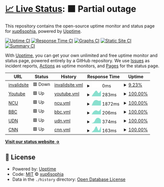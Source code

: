 # [📈 Live Status](https://xup6sophia.github.io/upptime): <!--live status--> **🟧 Partial outage**

This repository contains the open-source uptime monitor and status page for [xup6sophia](https://xup6sophia.github.io/upptime), powered by [Upptime](https://github.com/upptime/upptime).

[![Uptime CI](https://github.com/xup6sophia/upptime/workflows/Uptime%20CI/badge.svg)](https://github.com/xup6sophia/upptime/actions?query=workflow%3A%22Uptime+CI%22)
[![Response Time CI](https://github.com/xup6sophia/upptime/workflows/Response%20Time%20CI/badge.svg)](https://github.com/xup6sophia/upptime/actions?query=workflow%3A%22Response+Time+CI%22)
[![Graphs CI](https://github.com/xup6sophia/upptime/workflows/Graphs%20CI/badge.svg)](https://github.com/xup6sophia/upptime/actions?query=workflow%3A%22Graphs+CI%22)
[![Static Site CI](https://github.com/xup6sophia/upptime/workflows/Static%20Site%20CI/badge.svg)](https://github.com/xup6sophia/upptime/actions?query=workflow%3A%22Static+Site+CI%22)
[![Summary CI](https://github.com/xup6sophia/upptime/workflows/Summary%20CI/badge.svg)](https://github.com/xup6sophia/upptime/actions?query=workflow%3A%22Summary+CI%22)

With [Upptime](https://upptime.js.org), you can get your own unlimited and free uptime monitor and status page, powered entirely by a GitHub repository. We use [Issues](https://github.com/xup6sophia/upptime/issues) as incident reports, [Actions](https://github.com/xup6sophia/upptime/actions) as uptime monitors, and [Pages](https://xup6sophia.github.io/upptime) for the status page.

<!--start: status pages-->
<!-- This summary is generated by Upptime (https://github.com/upptime/upptime) -->
<!-- Do not edit this manually, your changes will be overwritten -->
<!-- prettier-ignore -->
| URL | Status | History | Response Time | Uptime |
| --- | ------ | ------- | ------------- | ------ |
| <img alt="" src="https://favicons.githubusercontent.com/thikkf356hfkkkkkkkkk.com" height="13"> [invalidsite](https://thikkf356hfkkkkkkkkk.com/) | 🟥 Down | [invalidsite.yml](https://github.com/xup6sophia/upptime/commits/HEAD/history/invalidsite.yml) | <details><summary><img alt="Response time graph" src="./graphs/invalidsite/response-time-week.png" height="20"> 0ms</summary><br><a href="https://xup6sophia.github.io/upptime/history/invalidsite"><img alt="Response time 0" src="https://img.shields.io/endpoint?url=https%3A%2F%2Fraw.githubusercontent.com%2Fxup6sophia%2Fupptime%2FHEAD%2Fapi%2Finvalidsite%2Fresponse-time.json"></a><br><a href="https://xup6sophia.github.io/upptime/history/invalidsite"><img alt="24-hour response time 0" src="https://img.shields.io/endpoint?url=https%3A%2F%2Fraw.githubusercontent.com%2Fxup6sophia%2Fupptime%2FHEAD%2Fapi%2Finvalidsite%2Fresponse-time-day.json"></a><br><a href="https://xup6sophia.github.io/upptime/history/invalidsite"><img alt="7-day response time 0" src="https://img.shields.io/endpoint?url=https%3A%2F%2Fraw.githubusercontent.com%2Fxup6sophia%2Fupptime%2FHEAD%2Fapi%2Finvalidsite%2Fresponse-time-week.json"></a><br><a href="https://xup6sophia.github.io/upptime/history/invalidsite"><img alt="30-day response time 0" src="https://img.shields.io/endpoint?url=https%3A%2F%2Fraw.githubusercontent.com%2Fxup6sophia%2Fupptime%2FHEAD%2Fapi%2Finvalidsite%2Fresponse-time-month.json"></a><br><a href="https://xup6sophia.github.io/upptime/history/invalidsite"><img alt="1-year response time 0" src="https://img.shields.io/endpoint?url=https%3A%2F%2Fraw.githubusercontent.com%2Fxup6sophia%2Fupptime%2FHEAD%2Fapi%2Finvalidsite%2Fresponse-time-year.json"></a></details> | <details><summary><a href="https://xup6sophia.github.io/upptime/history/invalidsite">9.23%</a></summary><a href="https://xup6sophia.github.io/upptime/history/invalidsite"><img alt="All-time uptime 9.23%" src="https://img.shields.io/endpoint?url=https%3A%2F%2Fraw.githubusercontent.com%2Fxup6sophia%2Fupptime%2FHEAD%2Fapi%2Finvalidsite%2Fuptime.json"></a><br><a href="https://xup6sophia.github.io/upptime/history/invalidsite"><img alt="24-hour uptime 9.23%" src="https://img.shields.io/endpoint?url=https%3A%2F%2Fraw.githubusercontent.com%2Fxup6sophia%2Fupptime%2FHEAD%2Fapi%2Finvalidsite%2Fuptime-day.json"></a><br><a href="https://xup6sophia.github.io/upptime/history/invalidsite"><img alt="7-day uptime 9.23%" src="https://img.shields.io/endpoint?url=https%3A%2F%2Fraw.githubusercontent.com%2Fxup6sophia%2Fupptime%2FHEAD%2Fapi%2Finvalidsite%2Fuptime-week.json"></a><br><a href="https://xup6sophia.github.io/upptime/history/invalidsite"><img alt="30-day uptime 9.23%" src="https://img.shields.io/endpoint?url=https%3A%2F%2Fraw.githubusercontent.com%2Fxup6sophia%2Fupptime%2FHEAD%2Fapi%2Finvalidsite%2Fuptime-month.json"></a><br><a href="https://xup6sophia.github.io/upptime/history/invalidsite"><img alt="1-year uptime 9.23%" src="https://img.shields.io/endpoint?url=https%3A%2F%2Fraw.githubusercontent.com%2Fxup6sophia%2Fupptime%2FHEAD%2Fapi%2Finvalidsite%2Fuptime-year.json"></a></details>
| <img alt="" src="https://favicons.githubusercontent.com/www.youtube.com" height="13"> [Youtube](https://www.youtube.com/) | 🟩 Up | [youtube.yml](https://github.com/xup6sophia/upptime/commits/HEAD/history/youtube.yml) | <details><summary><img alt="Response time graph" src="./graphs/youtube/response-time-week.png" height="20"> 283ms</summary><br><a href="https://xup6sophia.github.io/upptime/history/youtube"><img alt="Response time 283" src="https://img.shields.io/endpoint?url=https%3A%2F%2Fraw.githubusercontent.com%2Fxup6sophia%2Fupptime%2FHEAD%2Fapi%2Fyoutube%2Fresponse-time.json"></a><br><a href="https://xup6sophia.github.io/upptime/history/youtube"><img alt="24-hour response time 283" src="https://img.shields.io/endpoint?url=https%3A%2F%2Fraw.githubusercontent.com%2Fxup6sophia%2Fupptime%2FHEAD%2Fapi%2Fyoutube%2Fresponse-time-day.json"></a><br><a href="https://xup6sophia.github.io/upptime/history/youtube"><img alt="7-day response time 283" src="https://img.shields.io/endpoint?url=https%3A%2F%2Fraw.githubusercontent.com%2Fxup6sophia%2Fupptime%2FHEAD%2Fapi%2Fyoutube%2Fresponse-time-week.json"></a><br><a href="https://xup6sophia.github.io/upptime/history/youtube"><img alt="30-day response time 283" src="https://img.shields.io/endpoint?url=https%3A%2F%2Fraw.githubusercontent.com%2Fxup6sophia%2Fupptime%2FHEAD%2Fapi%2Fyoutube%2Fresponse-time-month.json"></a><br><a href="https://xup6sophia.github.io/upptime/history/youtube"><img alt="1-year response time 283" src="https://img.shields.io/endpoint?url=https%3A%2F%2Fraw.githubusercontent.com%2Fxup6sophia%2Fupptime%2FHEAD%2Fapi%2Fyoutube%2Fresponse-time-year.json"></a></details> | <details><summary><a href="https://xup6sophia.github.io/upptime/history/youtube">100.00%</a></summary><a href="https://xup6sophia.github.io/upptime/history/youtube"><img alt="All-time uptime 100.00%" src="https://img.shields.io/endpoint?url=https%3A%2F%2Fraw.githubusercontent.com%2Fxup6sophia%2Fupptime%2FHEAD%2Fapi%2Fyoutube%2Fuptime.json"></a><br><a href="https://xup6sophia.github.io/upptime/history/youtube"><img alt="24-hour uptime 100.00%" src="https://img.shields.io/endpoint?url=https%3A%2F%2Fraw.githubusercontent.com%2Fxup6sophia%2Fupptime%2FHEAD%2Fapi%2Fyoutube%2Fuptime-day.json"></a><br><a href="https://xup6sophia.github.io/upptime/history/youtube"><img alt="7-day uptime 100.00%" src="https://img.shields.io/endpoint?url=https%3A%2F%2Fraw.githubusercontent.com%2Fxup6sophia%2Fupptime%2FHEAD%2Fapi%2Fyoutube%2Fuptime-week.json"></a><br><a href="https://xup6sophia.github.io/upptime/history/youtube"><img alt="30-day uptime 100.00%" src="https://img.shields.io/endpoint?url=https%3A%2F%2Fraw.githubusercontent.com%2Fxup6sophia%2Fupptime%2FHEAD%2Fapi%2Fyoutube%2Fuptime-month.json"></a><br><a href="https://xup6sophia.github.io/upptime/history/youtube"><img alt="1-year uptime 100.00%" src="https://img.shields.io/endpoint?url=https%3A%2F%2Fraw.githubusercontent.com%2Fxup6sophia%2Fupptime%2FHEAD%2Fapi%2Fyoutube%2Fuptime-year.json"></a></details>
| <img alt="" src="https://favicons.githubusercontent.com/www.ncu.edu.tw" height="13"> [NCU](https://www.ncu.edu.tw/tw/) | 🟩 Up | [ncu.yml](https://github.com/xup6sophia/upptime/commits/HEAD/history/ncu.yml) | <details><summary><img alt="Response time graph" src="./graphs/ncu/response-time-week.png" height="20"> 1872ms</summary><br><a href="https://xup6sophia.github.io/upptime/history/ncu"><img alt="Response time 1872" src="https://img.shields.io/endpoint?url=https%3A%2F%2Fraw.githubusercontent.com%2Fxup6sophia%2Fupptime%2FHEAD%2Fapi%2Fncu%2Fresponse-time.json"></a><br><a href="https://xup6sophia.github.io/upptime/history/ncu"><img alt="24-hour response time 1872" src="https://img.shields.io/endpoint?url=https%3A%2F%2Fraw.githubusercontent.com%2Fxup6sophia%2Fupptime%2FHEAD%2Fapi%2Fncu%2Fresponse-time-day.json"></a><br><a href="https://xup6sophia.github.io/upptime/history/ncu"><img alt="7-day response time 1872" src="https://img.shields.io/endpoint?url=https%3A%2F%2Fraw.githubusercontent.com%2Fxup6sophia%2Fupptime%2FHEAD%2Fapi%2Fncu%2Fresponse-time-week.json"></a><br><a href="https://xup6sophia.github.io/upptime/history/ncu"><img alt="30-day response time 1872" src="https://img.shields.io/endpoint?url=https%3A%2F%2Fraw.githubusercontent.com%2Fxup6sophia%2Fupptime%2FHEAD%2Fapi%2Fncu%2Fresponse-time-month.json"></a><br><a href="https://xup6sophia.github.io/upptime/history/ncu"><img alt="1-year response time 1872" src="https://img.shields.io/endpoint?url=https%3A%2F%2Fraw.githubusercontent.com%2Fxup6sophia%2Fupptime%2FHEAD%2Fapi%2Fncu%2Fresponse-time-year.json"></a></details> | <details><summary><a href="https://xup6sophia.github.io/upptime/history/ncu">100.00%</a></summary><a href="https://xup6sophia.github.io/upptime/history/ncu"><img alt="All-time uptime 100.00%" src="https://img.shields.io/endpoint?url=https%3A%2F%2Fraw.githubusercontent.com%2Fxup6sophia%2Fupptime%2FHEAD%2Fapi%2Fncu%2Fuptime.json"></a><br><a href="https://xup6sophia.github.io/upptime/history/ncu"><img alt="24-hour uptime 100.00%" src="https://img.shields.io/endpoint?url=https%3A%2F%2Fraw.githubusercontent.com%2Fxup6sophia%2Fupptime%2FHEAD%2Fapi%2Fncu%2Fuptime-day.json"></a><br><a href="https://xup6sophia.github.io/upptime/history/ncu"><img alt="7-day uptime 100.00%" src="https://img.shields.io/endpoint?url=https%3A%2F%2Fraw.githubusercontent.com%2Fxup6sophia%2Fupptime%2FHEAD%2Fapi%2Fncu%2Fuptime-week.json"></a><br><a href="https://xup6sophia.github.io/upptime/history/ncu"><img alt="30-day uptime 100.00%" src="https://img.shields.io/endpoint?url=https%3A%2F%2Fraw.githubusercontent.com%2Fxup6sophia%2Fupptime%2FHEAD%2Fapi%2Fncu%2Fuptime-month.json"></a><br><a href="https://xup6sophia.github.io/upptime/history/ncu"><img alt="1-year uptime 100.00%" src="https://img.shields.io/endpoint?url=https%3A%2F%2Fraw.githubusercontent.com%2Fxup6sophia%2Fupptime%2FHEAD%2Fapi%2Fncu%2Fuptime-year.json"></a></details>
| <img alt="" src="https://favicons.githubusercontent.com/www.bbc.com" height="13"> [BBC](https://www.bbc.com/news) | 🟩 Up | [bbc.yml](https://github.com/xup6sophia/upptime/commits/HEAD/history/bbc.yml) | <details><summary><img alt="Response time graph" src="./graphs/bbc/response-time-week.png" height="20"> 206ms</summary><br><a href="https://xup6sophia.github.io/upptime/history/bbc"><img alt="Response time 206" src="https://img.shields.io/endpoint?url=https%3A%2F%2Fraw.githubusercontent.com%2Fxup6sophia%2Fupptime%2FHEAD%2Fapi%2Fbbc%2Fresponse-time.json"></a><br><a href="https://xup6sophia.github.io/upptime/history/bbc"><img alt="24-hour response time 206" src="https://img.shields.io/endpoint?url=https%3A%2F%2Fraw.githubusercontent.com%2Fxup6sophia%2Fupptime%2FHEAD%2Fapi%2Fbbc%2Fresponse-time-day.json"></a><br><a href="https://xup6sophia.github.io/upptime/history/bbc"><img alt="7-day response time 206" src="https://img.shields.io/endpoint?url=https%3A%2F%2Fraw.githubusercontent.com%2Fxup6sophia%2Fupptime%2FHEAD%2Fapi%2Fbbc%2Fresponse-time-week.json"></a><br><a href="https://xup6sophia.github.io/upptime/history/bbc"><img alt="30-day response time 206" src="https://img.shields.io/endpoint?url=https%3A%2F%2Fraw.githubusercontent.com%2Fxup6sophia%2Fupptime%2FHEAD%2Fapi%2Fbbc%2Fresponse-time-month.json"></a><br><a href="https://xup6sophia.github.io/upptime/history/bbc"><img alt="1-year response time 206" src="https://img.shields.io/endpoint?url=https%3A%2F%2Fraw.githubusercontent.com%2Fxup6sophia%2Fupptime%2FHEAD%2Fapi%2Fbbc%2Fresponse-time-year.json"></a></details> | <details><summary><a href="https://xup6sophia.github.io/upptime/history/bbc">100.00%</a></summary><a href="https://xup6sophia.github.io/upptime/history/bbc"><img alt="All-time uptime 100.00%" src="https://img.shields.io/endpoint?url=https%3A%2F%2Fraw.githubusercontent.com%2Fxup6sophia%2Fupptime%2FHEAD%2Fapi%2Fbbc%2Fuptime.json"></a><br><a href="https://xup6sophia.github.io/upptime/history/bbc"><img alt="24-hour uptime 100.00%" src="https://img.shields.io/endpoint?url=https%3A%2F%2Fraw.githubusercontent.com%2Fxup6sophia%2Fupptime%2FHEAD%2Fapi%2Fbbc%2Fuptime-day.json"></a><br><a href="https://xup6sophia.github.io/upptime/history/bbc"><img alt="7-day uptime 100.00%" src="https://img.shields.io/endpoint?url=https%3A%2F%2Fraw.githubusercontent.com%2Fxup6sophia%2Fupptime%2FHEAD%2Fapi%2Fbbc%2Fuptime-week.json"></a><br><a href="https://xup6sophia.github.io/upptime/history/bbc"><img alt="30-day uptime 100.00%" src="https://img.shields.io/endpoint?url=https%3A%2F%2Fraw.githubusercontent.com%2Fxup6sophia%2Fupptime%2FHEAD%2Fapi%2Fbbc%2Fuptime-month.json"></a><br><a href="https://xup6sophia.github.io/upptime/history/bbc"><img alt="1-year uptime 100.00%" src="https://img.shields.io/endpoint?url=https%3A%2F%2Fraw.githubusercontent.com%2Fxup6sophia%2Fupptime%2FHEAD%2Fapi%2Fbbc%2Fuptime-year.json"></a></details>
| <img alt="" src="https://favicons.githubusercontent.com/udn.com" height="13"> [UDN](https://udn.com/news/index) | 🟩 Up | [udn.yml](https://github.com/xup6sophia/upptime/commits/HEAD/history/udn.yml) | <details><summary><img alt="Response time graph" src="./graphs/udn/response-time-week.png" height="20"> 374ms</summary><br><a href="https://xup6sophia.github.io/upptime/history/udn"><img alt="Response time 374" src="https://img.shields.io/endpoint?url=https%3A%2F%2Fraw.githubusercontent.com%2Fxup6sophia%2Fupptime%2FHEAD%2Fapi%2Fudn%2Fresponse-time.json"></a><br><a href="https://xup6sophia.github.io/upptime/history/udn"><img alt="24-hour response time 374" src="https://img.shields.io/endpoint?url=https%3A%2F%2Fraw.githubusercontent.com%2Fxup6sophia%2Fupptime%2FHEAD%2Fapi%2Fudn%2Fresponse-time-day.json"></a><br><a href="https://xup6sophia.github.io/upptime/history/udn"><img alt="7-day response time 374" src="https://img.shields.io/endpoint?url=https%3A%2F%2Fraw.githubusercontent.com%2Fxup6sophia%2Fupptime%2FHEAD%2Fapi%2Fudn%2Fresponse-time-week.json"></a><br><a href="https://xup6sophia.github.io/upptime/history/udn"><img alt="30-day response time 374" src="https://img.shields.io/endpoint?url=https%3A%2F%2Fraw.githubusercontent.com%2Fxup6sophia%2Fupptime%2FHEAD%2Fapi%2Fudn%2Fresponse-time-month.json"></a><br><a href="https://xup6sophia.github.io/upptime/history/udn"><img alt="1-year response time 374" src="https://img.shields.io/endpoint?url=https%3A%2F%2Fraw.githubusercontent.com%2Fxup6sophia%2Fupptime%2FHEAD%2Fapi%2Fudn%2Fresponse-time-year.json"></a></details> | <details><summary><a href="https://xup6sophia.github.io/upptime/history/udn">100.00%</a></summary><a href="https://xup6sophia.github.io/upptime/history/udn"><img alt="All-time uptime 100.00%" src="https://img.shields.io/endpoint?url=https%3A%2F%2Fraw.githubusercontent.com%2Fxup6sophia%2Fupptime%2FHEAD%2Fapi%2Fudn%2Fuptime.json"></a><br><a href="https://xup6sophia.github.io/upptime/history/udn"><img alt="24-hour uptime 100.00%" src="https://img.shields.io/endpoint?url=https%3A%2F%2Fraw.githubusercontent.com%2Fxup6sophia%2Fupptime%2FHEAD%2Fapi%2Fudn%2Fuptime-day.json"></a><br><a href="https://xup6sophia.github.io/upptime/history/udn"><img alt="7-day uptime 100.00%" src="https://img.shields.io/endpoint?url=https%3A%2F%2Fraw.githubusercontent.com%2Fxup6sophia%2Fupptime%2FHEAD%2Fapi%2Fudn%2Fuptime-week.json"></a><br><a href="https://xup6sophia.github.io/upptime/history/udn"><img alt="30-day uptime 100.00%" src="https://img.shields.io/endpoint?url=https%3A%2F%2Fraw.githubusercontent.com%2Fxup6sophia%2Fupptime%2FHEAD%2Fapi%2Fudn%2Fuptime-month.json"></a><br><a href="https://xup6sophia.github.io/upptime/history/udn"><img alt="1-year uptime 100.00%" src="https://img.shields.io/endpoint?url=https%3A%2F%2Fraw.githubusercontent.com%2Fxup6sophia%2Fupptime%2FHEAD%2Fapi%2Fudn%2Fuptime-year.json"></a></details>
| <img alt="" src="https://favicons.githubusercontent.com/edition.cnn.com" height="13"> [CNN](https://edition.cnn.com/) | 🟩 Up | [cnn.yml](https://github.com/xup6sophia/upptime/commits/HEAD/history/cnn.yml) | <details><summary><img alt="Response time graph" src="./graphs/cnn/response-time-week.png" height="20"> 163ms</summary><br><a href="https://xup6sophia.github.io/upptime/history/cnn"><img alt="Response time 163" src="https://img.shields.io/endpoint?url=https%3A%2F%2Fraw.githubusercontent.com%2Fxup6sophia%2Fupptime%2FHEAD%2Fapi%2Fcnn%2Fresponse-time.json"></a><br><a href="https://xup6sophia.github.io/upptime/history/cnn"><img alt="24-hour response time 163" src="https://img.shields.io/endpoint?url=https%3A%2F%2Fraw.githubusercontent.com%2Fxup6sophia%2Fupptime%2FHEAD%2Fapi%2Fcnn%2Fresponse-time-day.json"></a><br><a href="https://xup6sophia.github.io/upptime/history/cnn"><img alt="7-day response time 163" src="https://img.shields.io/endpoint?url=https%3A%2F%2Fraw.githubusercontent.com%2Fxup6sophia%2Fupptime%2FHEAD%2Fapi%2Fcnn%2Fresponse-time-week.json"></a><br><a href="https://xup6sophia.github.io/upptime/history/cnn"><img alt="30-day response time 163" src="https://img.shields.io/endpoint?url=https%3A%2F%2Fraw.githubusercontent.com%2Fxup6sophia%2Fupptime%2FHEAD%2Fapi%2Fcnn%2Fresponse-time-month.json"></a><br><a href="https://xup6sophia.github.io/upptime/history/cnn"><img alt="1-year response time 163" src="https://img.shields.io/endpoint?url=https%3A%2F%2Fraw.githubusercontent.com%2Fxup6sophia%2Fupptime%2FHEAD%2Fapi%2Fcnn%2Fresponse-time-year.json"></a></details> | <details><summary><a href="https://xup6sophia.github.io/upptime/history/cnn">100.00%</a></summary><a href="https://xup6sophia.github.io/upptime/history/cnn"><img alt="All-time uptime 100.00%" src="https://img.shields.io/endpoint?url=https%3A%2F%2Fraw.githubusercontent.com%2Fxup6sophia%2Fupptime%2FHEAD%2Fapi%2Fcnn%2Fuptime.json"></a><br><a href="https://xup6sophia.github.io/upptime/history/cnn"><img alt="24-hour uptime 100.00%" src="https://img.shields.io/endpoint?url=https%3A%2F%2Fraw.githubusercontent.com%2Fxup6sophia%2Fupptime%2FHEAD%2Fapi%2Fcnn%2Fuptime-day.json"></a><br><a href="https://xup6sophia.github.io/upptime/history/cnn"><img alt="7-day uptime 100.00%" src="https://img.shields.io/endpoint?url=https%3A%2F%2Fraw.githubusercontent.com%2Fxup6sophia%2Fupptime%2FHEAD%2Fapi%2Fcnn%2Fuptime-week.json"></a><br><a href="https://xup6sophia.github.io/upptime/history/cnn"><img alt="30-day uptime 100.00%" src="https://img.shields.io/endpoint?url=https%3A%2F%2Fraw.githubusercontent.com%2Fxup6sophia%2Fupptime%2FHEAD%2Fapi%2Fcnn%2Fuptime-month.json"></a><br><a href="https://xup6sophia.github.io/upptime/history/cnn"><img alt="1-year uptime 100.00%" src="https://img.shields.io/endpoint?url=https%3A%2F%2Fraw.githubusercontent.com%2Fxup6sophia%2Fupptime%2FHEAD%2Fapi%2Fcnn%2Fuptime-year.json"></a></details>

<!--end: status pages-->

[**Visit our status website →**](https://xup6sophia.github.io/upptime)

## 📄 License

- Powered by: [Upptime](https://github.com/upptime/upptime)
- Code: [MIT](./LICENSE) © [xup6sophia](https://xup6sophia.github.io/upptime)
- Data in the `./history` directory: [Open Database License](https://opendatacommons.org/licenses/odbl/1-0/)
